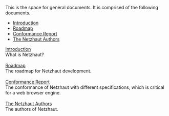 This is the space for general documents. It is comprised of the following documents.

<div style="max-width:700px;">

- [Introduction](md_intro.html)
- [Roadmap](md_roadmap.html)
- [Conformance Report](md_conformance.html)
- [The Netzhaut Authors](md_authors.html)

[Introduction](md_intro.html)   
What is Netzhaut?  
<br>
[Roadmap](md_roadmap.html)   
The roadmap for Netzhaut development.  
<br>
[Conformance Report](md_conformance.html)   
The conformance of Netzhaut with different specifications, which is critical for a web browser engine.  
<br>
[The Netzhaut Authors](md_authors.html)   
The authors of Netzhaut.  
<br>

</div>
